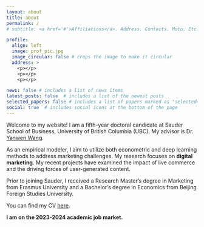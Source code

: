 ```yaml
---
layout: about
title: about
permalink: /
# subtitle: <a href='#'>Affiliations</a>. Address. Contacts. Moto. Etc.

profile:
  align: left
  image: prof_pic.jpg
  image_circular: false # crops the image to make it circular
  address: >
    <p></p>
    <p></p>
    <p></p>

news: false # includes a list of news items
latest_posts: false  # includes a list of the newest posts
selected_papers: false # includes a list of papers marked as "selected={true}"
social: true  # includes social icons at the bottom of the page
---
```

Welcome to my website! I am a fifth-year doctoral candidate at Sauder School of Business, University of British Columbia (UBC). My advisor is Dr. [Yanwen Wang](https://www.sauder.ubc.ca/people/yanwen-wang).

As an empirical modeler, I aim to utilize both econometric and deep learning methods to address marketing challenges. My research focuses on **digital marketing**. My recent projects have examined the impact of live commerce and the driving forces of user-generated content.

Prior to joining Sauder, I received a Research Master’s degree in Marketing from Erasmus University and a Bachelor’s degree in Economics from Beijing Foreign Studies University.

You can find my CV [here](https://www.dropbox.com/s/j2rmdo4ii492po0/resume_Zining_Wang_UBC.pdf?dl=0).

**I am on the 2023-2024 academic job market.**
